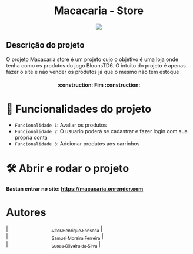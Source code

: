 <h1 align="center" justify=""center> Macacaria - Store </h1>
<p align="center">
<img loading="lazy" src="http://img.shields.io/static/v1?label=STATUS&message=%20FINALIZADO&color=GREEN&style=for-the-badge"/>
</p>
<h2> Descrição do projeto </h2>
<p> O projeto Macacaria store é um projeto cujo o objetivo é uma loja onde tenha como os produtos do jogo BloonsTD6. O intuito do projeto é apenas fazer o site e não vender os produtos já que o mesmo não tem estoque </p>
<h4 align="center"> 
	:construction:  Fim  :construction:
</h4>

# :hammer: Funcionalidades do projeto
- `Funcionalidade 1`: Avaliar os produtos
- `Funcionalidade 2`: O usuario poderá se cadastrar e fazer login com sua própria conta
- `Funcionalidade 3`: Adcionar produtos aos carrinhos

# 🛠️ Abrir e rodar o projeto
**Bastan entrar no site: https://macacaria.onrender.com**

# Autores
| [<img loading="lazy" width=115><sub>Vitor Henrique Fonseca</sub>](https://github.com/vitor-henri) |  
| [<img loading="lazy" width=115><sub>Samuel Moreira Ferreira</sub>](https://github.com/SamuelMoreiraFerreira) |  
| [<img loading="lazy" width=115><sub>Lucas Oliveira da Silva</sub>](https://github.com/LuconhaOliveira) |  
